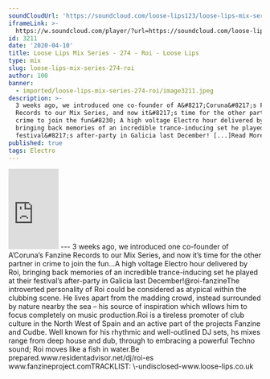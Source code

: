 ```yaml
---
soundCloudUrl: 'https://soundcloud.com/loose-lips123/loose-lips-mix-series-274-roi'
iframeLink: >-
  https://w.soundcloud.com/player/?url=https://soundcloud.com/loose-lips123/loose-lips-mix-series-274-roi&color=00aabb&auto_play=false&hide_related=false&show_comments=true&show_user=true&show_reposts=false
id: 3211
date: '2020-04-10'
title: Loose Lips Mix Series - 274 - Roi - Loose Lips
type: mix
slug: loose-lips-mix-series-274-roi
author: 100
banner:
  - imported/loose-lips-mix-series-274-roi/image3211.jpeg
description: >-
  3 weeks ago, we introduced one co-founder of A&#8217;Coruna&#8217;s Fanzine
  Records to our Mix Series, and now it&#8217;s time for the other partner in
  crime to join the fun&#8230; A high voltage Electro hour delivered by Roi,
  bringing back memories of an incredible trance-inducing set he played at their
  festival&#8217;s after-party in Galicia last December! [...]Read More...
published: true
tags: Electro
---
```

<iframe id="sc-widget" title="title" width="100" height="160" scrolling="no" frameborder="yes" allow="autoplay" src="https://w.soundcloud.com/player/?url=https://soundcloud.com/loose-lips123/loose-lips-mix-series-274-roi&amp;color=00aabb&amp;auto_play=false&amp;hide_related=false&amp;show_comments=true&amp;show_user=true&amp;show_reposts=false"></iframe>
---
3 weeks ago, we introduced one co-founder of A’Coruna’s Fanzine Records to our Mix Series, and now it’s time for the other partner in crime to join the fun…A high voltage Electro hour delivered by Roi, bringing back memories of an incredible trance-inducing set he played at their festival’s after-party in Galicia last December!@roi-fanzineThe introverted personality of Roi could be considered as atypical within the clubbing scene. He lives apart from the madding crowd, instead surrounded by nature nearby the sea – his source of inspiration which wllows him to focus completely on music production.Roi is a tireless promoter of club culture in the North West of Spain and an active part of the projects Fanzine and Cudbe. Well known for his rhythmic and well-outlined DJ sets, hs mixes range from deep house and dub, through to embracing a powerful Techno sound; Roi moves like a fish in water.Be prepared.www.residentadvisor.net/dj/roi-es  
www.fanzineproject.comTRACKLIST:  
\-undisclosed-www.loose-lips.co.uk